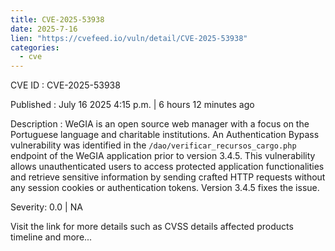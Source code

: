 ```yaml
--- 
title: CVE-2025-53938
date: 2025-7-16
lien: "https://cvefeed.io/vuln/detail/CVE-2025-53938"
categories:
  - cve
---
```


CVE ID : CVE-2025-53938

Published :  July 16
2025
4:15 p.m. | 6 hours
12 minutes ago

Description : WeGIA is an open source web manager with a focus on the Portuguese language and charitable institutions. An Authentication Bypass vulnerability was identified in the `/dao/verificar_recursos_cargo.php` endpoint of the WeGIA application prior to version 3.4.5. This vulnerability allows unauthenticated users to access protected application functionalities and retrieve sensitive information by sending crafted HTTP requests without any session cookies or authentication tokens. Version 3.4.5 fixes the issue.

Severity: 0.0 | NA

Visit the link for more details
such as CVSS details
affected products
timeline
and more...
